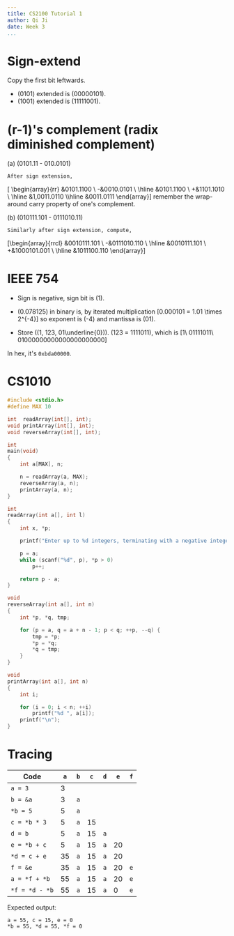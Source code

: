 ```yaml
---
title: CS2100 Tutorial 1
author: Qi Ji
date: Week 3
...
```


# Sign-extend

Copy the first bit leftwards.

* \(0101\) extended is \(00000101\).
* \(1001\) extended is \(11111001\).

# \(r-1\)'s complement (radix diminished complement)

(a) \(0101.11 - 010.0101\)

    After sign extension,
\[ \begin{array}{rr}
    &0101.1100 \\
   -&0010.0101 \\ \hline
    &0101.1100 \\
   +&1101.1010 \\ \hline
    &1\,0011.0110 \\\hline
    &0011.0111
\end{array}\]
remember the wrap-around carry property of one's complement.

(b) \(010111.101 - 0111010.11\)

    Similarly after sign extension, compute,
\[\begin{array}{rrcl}
    &0010111.101 \\
   -&0111010.110 \\ \hline
    &0010111.101 \\
   +&1000101.001 \\ \hline
    &1011100.110
\end{array}\]

# IEEE 754

* Sign is negative, sign bit is \(1\).

* \(0.078125\) in binary is, by iterated multiplication
\[0.000101 = 1.01 \times 2^{-4}\]
so exponent is \(-4\) and mantissa is \(01\).

* Store \((1, 123, 01\underline{0})\). \(123 = 1111011\), which is
\[1\ 01111011\ 01000000000000000000000\]

In hex, it's `0xbda00000`.

# CS1010

```{.c .numberLines}
#include <stdio.h>
#define MAX 10

int  readArray(int[], int);
void printArray(int[], int);
void reverseArray(int[], int);

int
main(void)
{
    int a[MAX], n;

    n = readArray(a, MAX);
    reverseArray(a, n);
    printArray(a, n);
}

int
readArray(int a[], int l)
{
    int x, *p;

    printf("Enter up to %d integers, terminating with a negative integer.\n", l);

    p = a;
    while (scanf("%d", p), *p > 0)
        p++;

    return p - a;
}

void
reverseArray(int a[], int n)
{
    int *p, *q, tmp;

    for (p = a, q = a + n - 1; p < q; ++p, --q) {
        tmp = *p;
        *p = *q;
        *q = tmp;
    }
}

void
printArray(int a[], int n)
{
    int i;

    for (i = 0; i < n; ++i)
        printf("%d ", a[i]);
    printf("\n");
}
```

# Tracing

| Code | `a` | `b` | `c` | `d` | `e` | `f` |
|-|-|-|-|-|-|-|
| `a = 3`       | 3 | | | | | |
| `b = &a`      | 3 | `a` | | | | |
| `*b = 5`      | 5 | `a` | | | | |
| `c = *b * 3`  | 5 | `a` | 15 | | | |
| `d = b`       | 5 | `a` | 15 | `a` | | |
| `e = *b + c`  | 5 | `a` | 15 | `a` | 20 | |
| `*d = c + e`  | 35 | `a` | 15 | `a` | 20 | |
| `f = &e`      | 35 | `a` | 15 | `a` | 20 | `e` |
| `a = *f + *b` | 55 | `a` | 15 | `a` | 20 | `e` |
| `*f = *d - *b`| 55 | `a` | 15 | `a` | 0 | `e` |

Expected output:
```
a = 55, c = 15, e = 0
*b = 55, *d = 55, *f = 0
```
